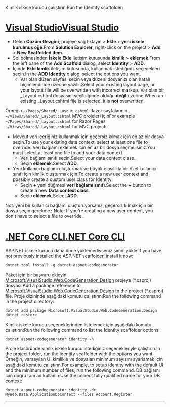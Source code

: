 <span data-ttu-id="b7b47-101">Kimlik iskele kurucu çalıştırın:</span><span class="sxs-lookup"><span data-stu-id="b7b47-101">Run the Identity scaffolder:</span></span>

# <a name="visual-studiotabvisual-studio"></a>[<span data-ttu-id="b7b47-102">Visual Studio</span><span class="sxs-lookup"><span data-stu-id="b7b47-102">Visual Studio</span></span>](#tab/visual-studio)

* <span data-ttu-id="b7b47-103">Gelen **Çözüm Gezgini**, projeye sağ tıklayın > **Ekle** > **yeni iskele kurulmuş öğe**.</span><span class="sxs-lookup"><span data-stu-id="b7b47-103">From **Solution Explorer**, right-click on the project > **Add** > **New Scaffolded Item**.</span></span>
* <span data-ttu-id="b7b47-104">Sol bölmesinden **İskele Ekle** iletişim kutusunda **kimlik** > **eklemek**.</span><span class="sxs-lookup"><span data-stu-id="b7b47-104">From the left pane of the **Add Scaffold** dialog, select **Identity** > **ADD**.</span></span>
* <span data-ttu-id="b7b47-105">İçinde **Ekle kimlik** iletişim kutusunda, kullanmak istediğiniz seçenekleri seçin.</span><span class="sxs-lookup"><span data-stu-id="b7b47-105">In the **ADD Identity** dialog, select the options you want.</span></span>
  * <span data-ttu-id="b7b47-106">Var olan düzen sayfası seçin veya düzeni dosyanızı olan hatalı biçimlendirme üzerine yazılır.</span><span class="sxs-lookup"><span data-stu-id="b7b47-106">Select your existing layout page, or your layout file will be overwritten with incorrect markup.</span></span> <span data-ttu-id="b7b47-107">Var olan bir _Layout.cshtml dosyasını seçildiğinde olduğu **değil** üzerine.</span><span class="sxs-lookup"><span data-stu-id="b7b47-107">When an existing _Layout.cshtml file is selected, it is **not** overwritten.</span></span>

 <span data-ttu-id="b7b47-108">Örneğin `~/Pages/Shared/_Layout.cshtml` Razor sayfalarının `~/Views/Shared/_Layout.cshtml` MVC projeleri için</span><span class="sxs-lookup"><span data-stu-id="b7b47-108">For example `~/Pages/Shared/_Layout.cshtml` for Razor Pages `~/Views/Shared/_Layout.cshtml` for MVC projects</span></span>
* <span data-ttu-id="b7b47-109">Mevcut veri içeriğiniz kullanmak için geçersiz kılmak için en az bir dosya seçin.</span><span class="sxs-lookup"><span data-stu-id="b7b47-109">To use your existing data context, select at least one file to override.</span></span> <span data-ttu-id="b7b47-110">Veri bağlamı eklemek için en az bir dosya seçmelisiniz.</span><span class="sxs-lookup"><span data-stu-id="b7b47-110">You must select at least one file to add your data context.</span></span>
  * <span data-ttu-id="b7b47-111">Veri bağlamı sınıfı seçin.</span><span class="sxs-lookup"><span data-stu-id="b7b47-111">Select your data context class.</span></span>
  * <span data-ttu-id="b7b47-112">Seçin **eklemek**.</span><span class="sxs-lookup"><span data-stu-id="b7b47-112">Select **ADD**.</span></span>
* <span data-ttu-id="b7b47-113">Yeni kullanıcı bağlamı oluşturmak ve büyük olasılıkla bir özel kullanıcı sınıfı için kimlik oluşturmak için:</span><span class="sxs-lookup"><span data-stu-id="b7b47-113">To create a new user context and possibly create a custom user class for Identity:</span></span>
  * <span data-ttu-id="b7b47-114">Seçin **+** yeni düğmesi **veri bağlamı sınıfı**.</span><span class="sxs-lookup"><span data-stu-id="b7b47-114">Select the **+** button to create a new **Data context class**.</span></span>
  * <span data-ttu-id="b7b47-115">Seçin **eklemek**.</span><span class="sxs-lookup"><span data-stu-id="b7b47-115">Select **ADD**.</span></span>

<span data-ttu-id="b7b47-116">Not: yeni bir kullanıcı bağlamı oluşturuyorsanız, geçersiz kılmak için bir dosya seçin gerekmez.</span><span class="sxs-lookup"><span data-stu-id="b7b47-116">Note: If you're creating a new user context, you don't have to select a file to override.</span></span>

# <a name="net-core-clitabnetcore-cli"></a>[<span data-ttu-id="b7b47-117">.NET Core CLI</span><span class="sxs-lookup"><span data-stu-id="b7b47-117">.NET Core CLI</span></span>](#tab/netcore-cli)

<span data-ttu-id="b7b47-118">ASP.NET iskele kurucu daha önce yüklemediyseniz şimdi yükle:</span><span class="sxs-lookup"><span data-stu-id="b7b47-118">If you have not previously installed the ASP.NET scaffolder, install it now:</span></span>

```cli
dotnet tool install -g dotnet-aspnet-codegenerator
```

<span data-ttu-id="b7b47-119">Paket için bir başvuru ekleyin [Microsoft.VisualStudio.Web.CodeGeneration.Design](https://www.nuget.org/packages/Microsoft.VisualStudio.Web.CodeGeneration.Design/) projeye (\*.csproj) dosyası.</span><span class="sxs-lookup"><span data-stu-id="b7b47-119">Add a package reference to [Microsoft.VisualStudio.Web.CodeGeneration.Design](https://www.nuget.org/packages/Microsoft.VisualStudio.Web.CodeGeneration.Design/) to the project (\*.csproj) file.</span></span> <span data-ttu-id="b7b47-120">Proje dizininde aşağıdaki komutu çalıştırın:</span><span class="sxs-lookup"><span data-stu-id="b7b47-120">Run the following command in the project directory:</span></span>

```cli
dotnet add package Microsoft.VisualStudio.Web.CodeGeneration.Design
dotnet restore
```

<span data-ttu-id="b7b47-121">Kimlik iskele kurucu seçeneklerinden listelemek için aşağıdaki komutu çalıştırın:</span><span class="sxs-lookup"><span data-stu-id="b7b47-121">Run the following command to list the Identity scaffolder options:</span></span>

```cli
dotnet aspnet-codegenerator identity -h
```

<span data-ttu-id="b7b47-122">Proje klasöründe kimlik iskele kurucu istediğiniz seçenekleriyle çalıştırın.</span><span class="sxs-lookup"><span data-stu-id="b7b47-122">In the project folder, run the Identity scaffolder with the options you want.</span></span> <span data-ttu-id="b7b47-123">Örneğin, varsayılan UI kimlikle ve dosyaları minimum sayısını ayarlamak için aşağıdaki komutu çalıştırın.</span><span class="sxs-lookup"><span data-stu-id="b7b47-123">For example, to setup identity with the default UI and the minimum number of files, run the following command.</span></span> <span data-ttu-id="b7b47-124">DB bağlamı için doğru tam ad kullanın:</span><span class="sxs-lookup"><span data-stu-id="b7b47-124">Use the correct fully qualified name for your DB context:</span></span>

```cli
dotnet aspnet-codegenerator identity -dc MyWeb.Data.ApplicationDbContext --files Account.Register
```

-------------
